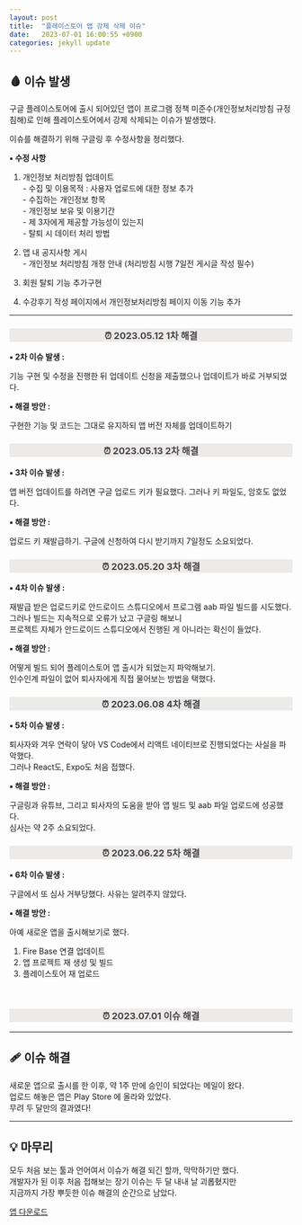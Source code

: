 ```yaml
---
layout: post
title:  "플레이스토어 앱 강제 삭제 이슈"
date:   2023-07-01 16:00:55 +0900
categories: jekyll update
---
```


<h2>🩸 이슈 발생</h2>
구글 플레이스토어에 출시 되어있던 앱이 프로그램 정책 미준수(개인정보처리방침 규정 침해)로 인해 플레이스토어에서 강제 삭제되는 이슈가 발생했다. <br/>

이슈를 해결하기 위해 구글링 후 수정사항을 정리했다.<br/>

  <b>▪ 수정 사항</b>

  1. 개인정보 처리방침 업데이트<br/>
    - 수집 및 이용목적 : 사용자 업로드에 대한 정보 추가<br/>
    - 수집하는 개인정보 항목<br/>
    - 개인정보 보유 및 이용기간<br/>
    - 제 3자에게 제공할 가능성이 있는지<br/>
    - 탈퇴 시 데이터 처리 방법<br/>

  2. 앱 내 공지사항 게시<br/>
    - 개인정보 처리방침 개정 안내 (처리방침 시행 7일전 게시글 작성 필수)

  3. 회원 탈퇴 기능 추가구현

  4. 수강후기 작성 페이지에서 개인정보처리방침 페이지 이동 기능 추가

<hr/>

<h3 style="color: #454545; text-align: center;background-color: #edeaea">⏰ 2023.05.12 1차 해결 </h3>

<b>▪ 2차 이슈 발생 :</b>

기능 구현 및 수정을 진행한 뒤 업데이트 신청을 제출했으나 업데이트가 바로 거부되었다.

<b>▪ 해결 방안 :</b>

구현한 기능 및 코드는 그대로 유지하되 앱 버전 자체를 업데이트하기



<h3 style="color: #454545; text-align: center;background-color: #edeaea">⏰ 2023.05.13 2차 해결</h3>

<b>▪ 3차 이슈 발생 :</b>

앱 버전 업데이트를 하려면 구글 업로드 키가 필요했다.
그러나 키 파일도, 암호도 없었다.

<b>▪ 해결 방안 :</b>

업로드 키 재발급하기. 구글에 신청하여 다시 받기까지 7일정도 소요되었다.




<h3 style="color: #454545; text-align: center;background-color: #edeaea">⏰ 2023.05.20 3차 해결</h3>

<b>▪ 4차 이슈 발생 :</b>

재발급 받은 업로드키로 안드로이드 스튜디오에서 프로그램 aab 파일 빌드를 시도했다. <br/>
그러나 빌드는 지속적으로 오류가 났고 구글링 해보니<br/>
프로젝트 자체가 안드로이드 스튜디오에서 진행된 게 아니라는 확신이 들었다.

<b>▪ 해결 방안 :</b>

어떻게 빌드 되어 플레이스토어 앱 출시가 되었는지 파악해보기.<br/>
인수인계 파일이 없어 퇴사자에게 직접 물어보는 방법을 택했다.




<h3 style="color: #454545; text-align: center;background-color: #edeaea">⏰ 2023.06.08 4차 해결</h3>

<b>▪ 5차 이슈 발생 :</b>

퇴사자와 겨우 연락이 닿아 VS Code에서 리액트 네이티브로 진행되었다는 사실을 파악했다.<br/>
그러나 React도, Expo도 처음 접했다.

<b>▪ 해결 방안 :</b>

구글링과 유튜브, 그리고 퇴사자의 도움을 받아 앱 빌드 및 aab 파일 업로드에 성공했다.<br/>
심사는 약 2주 소요되었다.




<h3 style="color: #454545; text-align: center;background-color: #edeaea">⏰ 2023.06.22 5차 해결</h3>

<b>▪ 6차 이슈 발생 :</b>

구글에서 또 심사 거부당했다. 사유는 알려주지 않았다. <br/>

<b>▪ 해결 방안 :</b>

아예 새로운 앱을 출시해보기로 했다.

1. Fire Base 연결 업데이트
2. 앱 프로젝트 재 생성 및 빌드
3. 플레이스토어 재 업로드

<br/>
<h3 style="color: #454545; text-align: center;background-color: #edeaea">⏰ 2023.07.01 이슈 해결</h3>
<hr/>
<h2>🩹 이슈 해결</h2>

새로운 앱으로 출시를 한 이후, 약 1주 만에 승인이 되었다는 메일이 왔다. <br/>
업로드 해놓은 앱은 Play Store 에 올라와 있었다. <br/>
무려 두 달만의 결과였다!

<hr/>
<h2>💡 마무리</h2>

모두 처음 보는 툴과 언어여서 이슈가 해결 되긴 할까, 막막하기만 했다. <br/>
개발자가 된 이후 처음 접해보는 장기 이슈는 두 달 내내 날 괴롭혔지만 <br/>
지금까지 가장 뿌듯한 이슈 해결의 순간으로 남았다.


[앱 다운로드]





[앱 다운로드]: https://play.google.com/store/apps/details?id=com.mambogroup.mambo

